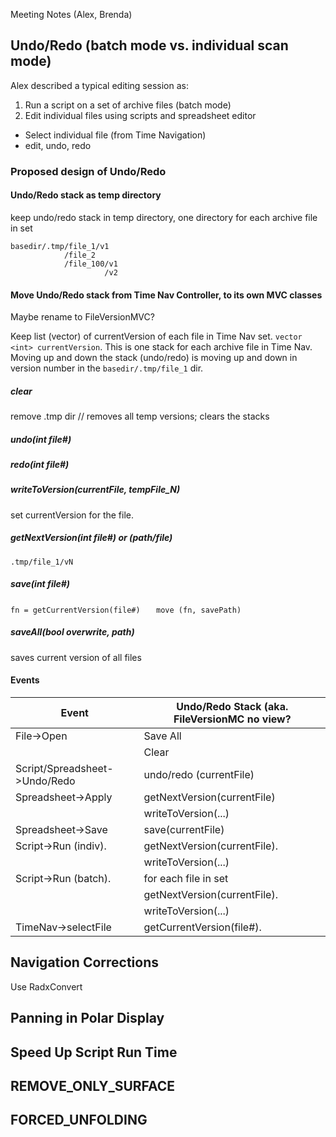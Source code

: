 Meeting Notes (Alex, Brenda)

## Undo/Redo (batch mode vs. individual scan mode)
Alex described a typical editing session as:
1. Run a script on a set of archive files (batch mode)
2. Edit individual files using scripts and spreadsheet editor
  * Select individual file (from Time Navigation)
  * edit, undo, redo


### Proposed design of Undo/Redo 

#### Undo/Redo stack as temp directory
keep undo/redo stack in temp directory, one directory for each archive file in set
```
basedir/.tmp/file_1/v1
            /file_2
            /file_100/v1
                     /v2
```
#### Move Undo/Redo stack from Time Nav Controller, to its own MVC classes
Maybe rename to FileVersionMVC?

Keep list (vector) of currentVersion of each file in Time Nav set.
``` vector <int> currentVersion ```. This is one stack for each archive file in Time Nav.
Moving up and down the stack (undo/redo) is moving up and down in version number in the 
```basedir/.tmp/file_1``` dir. 

##### clear
remove .tmp dir // removes all temp versions; clears the stacks
##### undo(int file#)
##### redo(int file#)
##### writeToVersion(currentFile, tempFile_N)
set currentVersion for the file.
##### getNextVersion(int file#) or (path/file) 
```.tmp/file_1/vN```
##### save(int file#)
``` fn = getCurrentVersion(file#) ```
```    move (fn, savePath) ```
##### saveAll(bool overwrite, path)
saves current version of all files

#### Events

| Event         | Undo/Redo Stack (aka. FileVersionMC no view? |
| ------------- | ------------- |
| File->Open    | Save All      |
|               | Clear         |
| Script/Spreadsheet->Undo/Redo  | undo/redo (currentFile)      |
| Spreadsheet->Apply             | getNextVersion(currentFile)  |
|                                | writeToVersion(...)          |
| Spreadsheet->Save              | save(currentFile)            |
| Script->Run (indiv).           | getNextVersion(currentFile). |
|                                | writeToVersion(...)          |
| Script->Run (batch).           | for each file in set  
|                                |    getNextVersion(currentFile). |
|                                |    writeToVersion(...)          |
| TimeNav->selectFile            | getCurrentVersion(file#).    |


## Navigation Corrections
Use RadxConvert 

## Panning in Polar Display

## Speed Up Script Run Time

## REMOVE_ONLY_SURFACE
## FORCED_UNFOLDING

